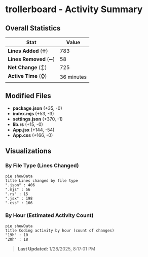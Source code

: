 # trollerboard - Activity Summary 

## Overall Statistics

| Stat                   | Value                                                             |
| ---------------------- | ----------------------------------------------------------------- |
| **Lines Added** (➕)   | 783                                          |
| **Lines Removed** (➖) | 58                                        |
| **Net Change** (↕)    | 725                |
| **Active Time** (⌚)   | 36 minutes |


## Modified Files
- **package.json** (+35, -0)
- **index.mjs** (+53, -3)
- **settings.json** (+370, -1)
- **lib.rs** (+15, -0)
- **App.jsx** (+144, -54)
- **App.css** (+166, -0)

## Visualizations

### By File Type (Lines Changed)

```mermaid
pie showData
title Lines changed by file type
".json" : 406
".mjs" : 56
".rs" : 15
".jsx" : 198
".css" : 166
```

### By Hour (Estimated Activity Count)

```mermaid
pie showData
title Coding activity by hour (count of changes)
"19h" : 10
"20h" : 18
```


> **Last Updated:** 1/28/2025, 8:17:01 PM